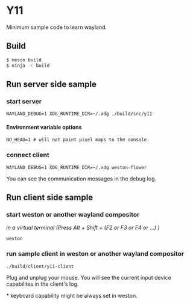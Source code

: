 # Y11

Minimum sample code to learn wayland.

## Build

```sh
$ meson build
$ ninja -C build
```

## Run server side sample

### start server

```shell
WAYLAND_DEBUG=1 XDG_RUNTIME_DIR=~/.xdg ./build/src/y11
```

#### Environment variable options

```env
NO_HEAD=1 # will not paint pixel maps to the console.
```

### connect client

```shell
WAYLAND_DEBUG=1 XDG_RUNTIME_DIR=~/.xdg weston-flower
```

You can see the communication messages in the debug log.

## Run client side sample

### start weston or another wayland compositor

_in a virtual terminal (Press Alt + Shift + (F2 or F3 or F4 or ...) )_
```shell
weston
```

### run sample client in weston or another wayland compositor

```shell
./build/client/y11-client
```

Plug and unplug your mouse.
You will see the current input device capabilites in the client's log.

\* keyboard capability might be always set in weston.
